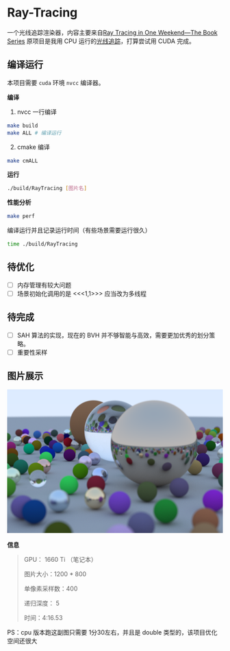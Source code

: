 # Ray-Tracing

一个光线追踪渲染器，内容主要来自[Ray Tracing in One Weekend—The Book Series](https://raytracing.github.io/)
原项目是我用 CPU 运行的[光线追踪](https://github.com/clumsy-sy/Ray-Tracing)，打算尝试用 CUDA 完成。

## 编译运行

本项目需要 `cuda` 环境 `nvcc` 编译器。

**编译**
1. nvcc 一行编译
```sh
make build
make ALL # 编译运行
```
2. cmake 编译

```sh
make cmALL
```

**运行**
```sh
./build/RayTracing [图片名]
```

**性能分析**

```sh
make perf
```

编译运行并且记录运行时间（有些场景需要运行很久）
```sh
time ./build/RayTracing
```


## 待优化

- [ ] 内存管理有较大问题
- [ ] 场景初始化调用的是 <<<1,1>>> 应当改为多线程 

## 待完成

- [ ] SAH 算法的实现，现在的 BVH 并不够智能与高效，需要更加优秀的划分策略。
- [ ] 重要性采样

## 图片展示

![Alt](images/sample400depth5.bmp)

**信息**

> GPU： 1660 Ti （笔记本）
> 
> 图片大小：1200 * 800
> 
> 单像素采样数：400
>
> 递归深度： 5 
>
> 时间：4:16.53

PS：cpu 版本跑这副图只需要 1分30左右，并且是 double 类型的，该项目优化空间还很大